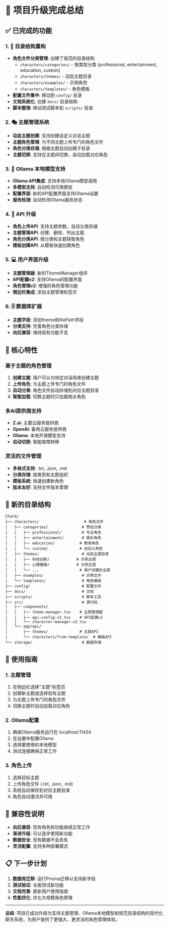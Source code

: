 # 🚀 项目升级完成总结

## ✅ 已完成的功能

### 1. 📁 目录结构重构
- **角色文件分类管理**: 创建了规范的目录结构
  - `characters/categories/` - 按类型分类 (professional, entertainment, education, custom)
  - `characters/themes/` - 动态主题目录
  - `characters/examples/` - 示例角色
  - `characters/templates/` - 角色模板
- **配置文件集中**: 移动到 `config/` 目录
- **文档系统化**: 创建 `docs/` 目录结构
- **脚本整理**: 移动测试脚本到 `scripts/` 目录

### 2. 🎭 主题管理系统
- **动态主题创建**: 支持创建自定义对话主题
- **主题角色管理**: 为不同主题上传专门的角色文件
- **角色分类存储**: 根据主题自动创建子目录
- **主题切换**: 支持在主题间切换，自动加载对应角色

### 3. 🤖 Ollama 本地模型支持
- **Ollama API集成**: 支持本地Ollama模型调用
- **多模型支持**: 自动检测可用模型
- **配置界面**: 新的API配置界面支持Ollama设置
- **服务检测**: 自动检测Ollama服务状态

### 4. 🔧 API 升级
- **角色上传API**: 支持主题参数，自动分类存储
- **主题管理API**: 创建、删除、列出主题
- **角色分类API**: 按分类和主题获取角色
- **模板创建API**: 从模板快速创建角色

### 5. 💻 用户界面升级
- **主题管理器**: 新的ThemeManager组件
- **API配置v2**: 支持Ollama的配置界面
- **角色管理v2**: 增强的角色管理功能
- **侧边栏集成**: 添加主题管理标签页

### 6. 🗄️ 数据库扩展
- **主题字段**: 添加theme和filePath字段
- **分类支持**: 完善角色分类存储
- **向后兼容**: 保持现有功能不变

## 🎯 核心特性

### 基于主题的角色管理
1. **创建主题**: 用户可以为特定对话场景创建主题
2. **上传角色**: 为主题上传专门的角色文件
3. **自动分类**: 角色文件自动存储到对应主题目录
4. **智能加载**: 切换主题时只加载相关角色

### 多AI提供商支持
- **Z.ai**: 主要云服务提供商
- **OpenAI**: 备用云服务提供商  
- **Ollama**: 本地开源模型支持
- **自动切换**: 智能故障转移

### 灵活的文件管理
- **多格式支持**: .txt, .json, .md
- **分类存储**: 按类型和主题组织
- **模板系统**: 快速创建新角色
- **版本友好**: 支持文件版本管理

## 📁 新的目录结构

```
Chat4/
├── characters/                    # 角色文件
│   ├── categories/               # 预设分类
│   │   ├── professional/         # 专业角色
│   │   ├── entertainment/        # 娱乐角色
│   │   ├── education/           # 教育角色
│   │   └── custom/              # 自定义角色
│   ├── themes/                   # 动态主题目录
│   │   ├── 科技创新/            # 示例主题
│   │   ├── 心理健康/            # 示例主题
│   │   └── ...                  # 用户创建的主题
│   ├── examples/                 # 示例文件
│   └── templates/                # 角色模板
├── config/                       # 配置文件
├── docs/                         # 文档
├── scripts/                      # 脚本工具
├── src/                          # 源代码
│   ├── components/
│   │   ├── theme-manager.tsx    # 主题管理器
│   │   ├── api-config-v2.tsx    # API配置v2
│   │   └── character-manager-v2.tsx
│   └── app/api/
│       ├── themes/              # 主题API
│       └── characters/from-template/  # 模板API
└── storage/                      # 数据存储
```

## 🚀 使用指南

### 1. 主题管理
1. 在侧边栏选择"主题"标签页
2. 创建新主题或选择现有主题
3. 为主题上传专门的角色文件
4. 切换主题时自动加载对应角色

### 2. Ollama配置
1. 确保Ollama服务运行在 localhost:11434
2. 在设置中配置Ollama
3. 选择要使用的本地模型
4. 测试连接确保正常工作

### 3. 角色上传
1. 选择目标主题
2. 上传角色文件 (.txt, .json, .md)
3. 系统自动保存到对应主题目录
4. 角色自动激活并可用

## 🔄 兼容性说明

- **向后兼容**: 现有角色和功能继续正常工作
- **渐进升级**: 可以逐步使用新功能
- **数据安全**: 现有数据不会丢失
- **灵活配置**: 支持多种部署模式

## 📋 下一步计划

1. **数据库迁移**: 运行Prisma迁移以支持新字段
2. **测试验证**: 全面测试新功能
3. **文档完善**: 更新用户使用指南
4. **性能优化**: 优化大规模角色管理

---

**总结**: 项目已成功升级为支持主题管理、Ollama本地模型和规范目录结构的现代化聊天系统，为用户提供了更强大、更灵活的角色管理体验。
